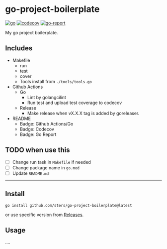 # go-project-boilerplate

[![go](https://github.com/sters/go-project-boilerplate/workflows/Go/badge.svg)](https://github.com/sters/go-project-boilerplate/actions?query=workflow%3AGo)
[![codecov](https://codecov.io/gh/sters/go-project-boilerplate/branch/main/graph/badge.svg)](https://codecov.io/gh/sters/go-project-boilerplate)
[![go-report](https://goreportcard.com/badge/github.com/sters/go-project-boilerplate)](https://goreportcard.com/report/github.com/sters/go-project-boilerplate)

My go project boilerplate.

## Includes

- Makefile
  - run
  - test
  - cover
  - Tools install from `./tools/tools.go`
- Github Actions
  - Go
    - Lint by golangcilint
    - Run test and upload test coverage to codecov
  - Release
    - Make release when vX.X.X tag is added by goreleaser.
- README
  - Badge: Github Actions/Go
  - Badge: Codecov
  - Badge: Go Report

## TODO when use this

- [ ] Change run task in `Makefile` if needed
- [ ] Change package name in `go.mod`
- [ ] Update `README.md`

---

## Install

```shell
go install github.com/sters/go-project-boilerplate@latest
```

or use specific version from [Releases](https://github.com/sters/go-project-boilerplate/releases).

## Usage

....
